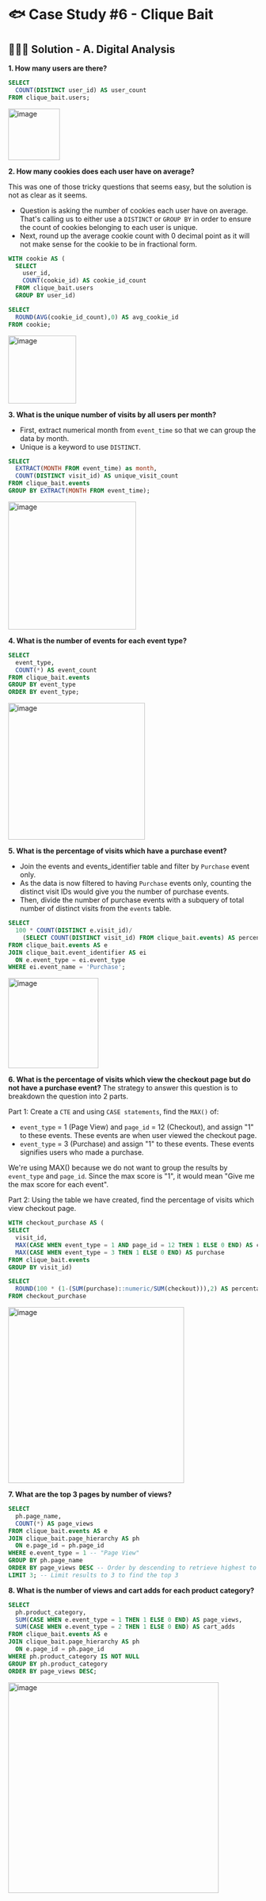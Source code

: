 # 🐟 Case Study #6 - Clique Bait

## 👩🏻‍💻 Solution - A. Digital Analysis

**1. How many users are there?**

````sql
SELECT 
  COUNT(DISTINCT user_id) AS user_count
FROM clique_bait.users;
````

<img width="104" alt="image" src="https://user-images.githubusercontent.com/81607668/134652899-1abcdeeb-f6ec-44e7-810c-be2dabfb1244.png">

**2. How many cookies does each user have on average?**

This was one of those tricky questions that seems easy, but the solution is not as clear as it seems. 

- Question is asking the number of cookies each user have on average. That's calling us to either use a `DISTINCT` or `GROUP BY` in order to ensure the count of cookies belonging to each user is unique.
- Next, round up the average cookie count with 0 decimal point as it will not make sense for the cookie to be in fractional form. 

````sql
WITH cookie AS (
  SELECT 
    user_id, 
    COUNT(cookie_id) AS cookie_id_count
  FROM clique_bait.users
  GROUP BY user_id)

SELECT 
  ROUND(AVG(cookie_id_count),0) AS avg_cookie_id
FROM cookie;
````

<img width="137" alt="image" src="https://user-images.githubusercontent.com/81607668/135193654-424d276f-fc66-4a1b-acee-b6a46f5c552e.png">

**3. What is the unique number of visits by all users per month?**
- First, extract numerical month from `event_time` so that we can group the data by month.
- Unique is a keyword to use `DISTINCT`.

````sql
SELECT 
  EXTRACT(MONTH FROM event_time) as month, 
  COUNT(DISTINCT visit_id) AS unique_visit_count
FROM clique_bait.events
GROUP BY EXTRACT(MONTH FROM event_time);
````

<img width="258" alt="image" src="https://user-images.githubusercontent.com/81607668/134653147-82b7f9d3-c8ec-4fb9-ac7b-cb036ae1d877.png">

**4. What is the number of events for each event type?**

````sql
SELECT 
  event_type, 
  COUNT(*) AS event_count
FROM clique_bait.events
GROUP BY event_type
ORDER BY event_type;
````

<img width="276" alt="image" src="https://user-images.githubusercontent.com/81607668/134653476-6e456622-1118-438f-b83d-3b1873dd01e8.png">

**5. What is the percentage of visits which have a purchase event?**
- Join the events and events_identifier table and filter by `Purchase` event only. 
- As the data is now filtered to having `Purchase` events only, counting the distinct visit IDs would give you the number of purchase events.
- Then, divide the number of purchase events with a subquery of total number of distinct visits from the `events` table.

````sql
SELECT 
  100 * COUNT(DISTINCT e.visit_id)/
    (SELECT COUNT(DISTINCT visit_id) FROM clique_bait.events) AS percentage_purchase
FROM clique_bait.events AS e
JOIN clique_bait.event_identifier AS ei
  ON e.event_type = ei.event_type
WHERE ei.event_name = 'Purchase';
````

<img width="182" alt="image" src="https://user-images.githubusercontent.com/81607668/135199118-9d0a6d64-f95e-4b75-aab4-0fbd515235f6.png">

**6. What is the percentage of visits which view the checkout page but do not have a purchase event?**
The strategy to answer this question is to breakdown the question into 2 parts.

Part 1: Create a `CTE` and using `CASE statements`, find the `MAX()` of:
- `event_type` = 1 (Page View) and `page_id` = 12 (Checkout), and assign "1" to these events. These events are when user viewed the checkout page.
- `event_type` = 3 (Purchase) and assign "1" to these events. These events signifies users who made a purchase.

We're using MAX() because we do not want to group the results by `event_type` and `page_id`. Since the max score is "1", it would mean "Give me the max score for each event".

Part 2: Using the table we have created, find the percentage of visits which view checkout page.

````sql
WITH checkout_purchase AS (
SELECT 
  visit_id,
  MAX(CASE WHEN event_type = 1 AND page_id = 12 THEN 1 ELSE 0 END) AS checkout,
  MAX(CASE WHEN event_type = 3 THEN 1 ELSE 0 END) AS purchase
FROM clique_bait.events
GROUP BY visit_id)

SELECT 
  ROUND(100 * (1-(SUM(purchase)::numeric/SUM(checkout))),2) AS percentage_checkout_view_with_no_purchase
FROM checkout_purchase
````

<img width="355" alt="image" src="https://user-images.githubusercontent.com/81607668/135203110-b284a131-88e2-4be8-94a6-63ba8cd74cf8.png">

**7. What are the top 3 pages by number of views?**

````sql
SELECT 
  ph.page_name, 
  COUNT(*) AS page_views
FROM clique_bait.events AS e
JOIN clique_bait.page_hierarchy AS ph
  ON e.page_id = ph.page_id
WHERE e.event_type = 1 -- "Page View"
GROUP BY ph.page_name
ORDER BY page_views DESC -- Order by descending to retrieve highest to lowest number of views
LIMIT 3; -- Limit results to 3 to find the top 3
````

**8. What is the number of views and cart adds for each product category?**

````sql
SELECT 
  ph.product_category, 
  SUM(CASE WHEN e.event_type = 1 THEN 1 ELSE 0 END) AS page_views,
  SUM(CASE WHEN e.event_type = 2 THEN 1 ELSE 0 END) AS cart_adds
FROM clique_bait.events AS e
JOIN clique_bait.page_hierarchy AS ph
  ON e.page_id = ph.page_id
WHERE ph.product_category IS NOT NULL
GROUP BY ph.product_category
ORDER BY page_views DESC;
````

<img width="425" alt="image" src="https://user-images.githubusercontent.com/81607668/135204259-565b60b9-b6d9-4ff8-86fc-5d7b01b98726.png">
